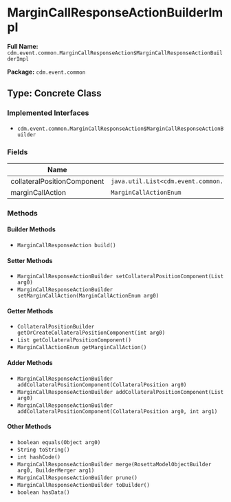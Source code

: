 # MarginCallResponseActionBuilderImpl

**Full Name:** `cdm.event.common.MarginCallResponseAction$MarginCallResponseActionBuilderImpl`

**Package:** `cdm.event.common`

## Type: Concrete Class

### Implemented Interfaces

- `cdm.event.common.MarginCallResponseAction$MarginCallResponseActionBuilder`

### Fields

| Name | Type | Description |
|------|------|-------------|
| collateralPositionComponent | `java.util.List<cdm.event.common.CollateralPosition$CollateralPositionBuilder>` |  |
| marginCallAction | `MarginCallActionEnum` |  |

### Methods

#### Builder Methods

- `MarginCallResponseAction build()`

#### Setter Methods

- `MarginCallResponseActionBuilder setCollateralPositionComponent(List arg0)`
- `MarginCallResponseActionBuilder setMarginCallAction(MarginCallActionEnum arg0)`

#### Getter Methods

- `CollateralPositionBuilder getOrCreateCollateralPositionComponent(int arg0)`
- `List getCollateralPositionComponent()`
- `MarginCallActionEnum getMarginCallAction()`

#### Adder Methods

- `MarginCallResponseActionBuilder addCollateralPositionComponent(CollateralPosition arg0)`
- `MarginCallResponseActionBuilder addCollateralPositionComponent(List arg0)`
- `MarginCallResponseActionBuilder addCollateralPositionComponent(CollateralPosition arg0, int arg1)`

#### Other Methods

- `boolean equals(Object arg0)`
- `String toString()`
- `int hashCode()`
- `MarginCallResponseActionBuilder merge(RosettaModelObjectBuilder arg0, BuilderMerger arg1)`
- `MarginCallResponseActionBuilder prune()`
- `MarginCallResponseActionBuilder toBuilder()`
- `boolean hasData()`


